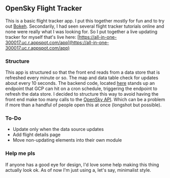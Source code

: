 ## OpenSky Flight Tracker
This is a basic flight tracker app. I put this together mostly for fun and to try out [Bokeh](https://docs.bokeh.org/en/latest/index.html). Secondarily, I had seen several flight tracker tutorials online and none were really what I was looking for. So I put together a live updating tracker for myself that's live here: [https://all-in-one-300017.uc.r.appspot.com/app](https://all-in-one-300017.uc.r.appspot.com/app)

### Structure
This app is structured so that the front end reads from a data store that is refreshed every minute or so. The map and data table check for updates about every 10 seconds. The backend code, located [here](https://github.com/mgalla16-sn4g/flight-tracker/tree/master/backend) stands up an endpoint that GCP can hit on a cron schedule, triggering the endpoint to refresh the data store. I decided to structure this way to avoid having the front end make too many calls to the [OpenSky API](https://opensky-network.org/apidoc/index.html). Which can be a problem if more than a handful of people open this at once (longshot but possible).

### To-Do
- Update only when the data source updates
- Add flight details page
- Move non-updating elements into their own module

### Help me pls
If anyone has a good eye for design, I'd love some help making this thing actually look ok. As of now I'm just using a, let's say, minimalist style.